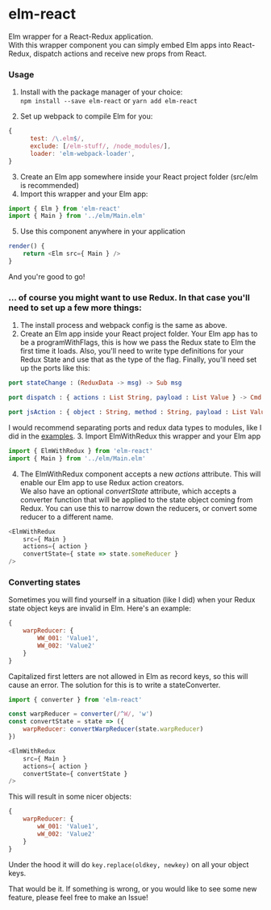 # elm-react

Elm wrapper for a React-Redux application.  
With this wrapper component you can simply embed Elm apps into React-Redux, dispatch actions and receive new props from React.

### Usage
1. Install with the package manager of your choice:  
`npm install --save elm-react` or `yarn add elm-react`

2. Set up webpack to compile Elm for you:
```js
{
      test: /\.elm$/,
      exclude: [/elm-stuff/, /node_modules/],
      loader: 'elm-webpack-loader',
}
```
3. Create an Elm app somewhere inside your React project folder (src/elm is recommended)
4. Import this wrapper and your Elm app:   
```js
import { Elm } from 'elm-react'
import { Main } from '../elm/Main.elm'
```
5. Use this component anywhere in your application
```js
render() {
    return <Elm src={ Main } />
}
```
And you're good to go!

### ... of course you might want to use Redux. In that case you'll need to set up a few more things:  
1. The install process and webpack config is the same as above.
2. Create an Elm app inside your React project folder. Your Elm app has to be a programWithFlags, this is how we pass the Redux state to Elm the first time it loads.
Also, you'll need to write type definitions for your Redux State and use that as the type of the flag. Finally, you'll need set up the ports like this:

```elm
port stateChange : (ReduxData -> msg) -> Sub msg

port dispatch : { actions : List String, payload : List Value } -> Cmd msg

port jsAction : { object : String, method : String, payload : List Value } -> Cmd msg
```
I would recommend separating ports and redux data types to modules, like I did in the [examples](https://github.com/gege251/elm-react/tree/master/examples/react-redux-example/src/elm).
3. Import ElmWithRedux this wrapper and your Elm app
```js
import { ElmWithRedux } from 'elm-react'
import { Main } from '../elm/Main.elm'
```
4. The ElmWithRedux component accepts a new *actions* attribute. This will enable our Elm app to use Redux action creators.  
We also have an optional *convertState* attribute, which accepts a converter function that will be applied to the state object coming from Redux. You can use this to narrow down the reducers, or convert some reducer to a different name.

```js
<ElmWithRedux
    src={ Main }
    actions={ action }
    convertState={ state => state.someReducer }
/>
```

### Converting states
Sometimes you will find yourself in a situation (like I did) when your Redux state object keys are invalid in Elm. Here's an example:
```js
{
    warpReducer: {
        WW_001: 'Value1',
        WW_002: 'Value2'
    }
}
```
Capitalized first letters are not allowed in Elm as record keys, so this will cause an error. The solution for this is to write a stateConverter.
```js
import { converter } from 'elm-react'

const warpReducer = converter(/^W/, 'w')
const convertState = state => ({
    warpReducer: convertWarpReducer(state.warpReducer)
})

<ElmWithRedux
    src={ Main }
    actions={ action }
    convertState={ convertState }
/>
```
This will result in some nicer objects:
```js
{
    warpReducer: {
        wW_001: 'Value1',
        wW_002: 'Value2'
    }
}
```
Under the hood it will do `key.replace(oldkey, newkey)` on all your object keys.  
  
That would be it. If something is wrong, or you would like to see some new feature, please feel free to make an Issue!
